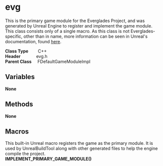 # evg
This is the primary game module for the Everglades Project, and was generated by Unreal Engine 
to register and implement the game module. This class consists only of a single macro. As this 
class is not Everglades-specific, other than in name, more information can be seen in Unreal's 
documentation,  found [here](https://docs.unrealengine.com/en-US/Programming/Modules/Gameplay/index.html).  

**Class Type**&nbsp; &nbsp; &nbsp; &nbsp; C++  
**Header** &nbsp; &nbsp; &nbsp; &nbsp; &nbsp; &nbsp; evg.h  
**Parent Class** &nbsp; &nbsp; FDefaultGameModuleImpl  

## Variables
**None**

## Methods
**None**

## Macros
This built-in Unreal macro registers the game as the primary module. It is used by
UnrealBuildTool along with other generated files to help the engine compile the project.  
**IMPLEMENT_PRIMARY_GAME_MODULE()**